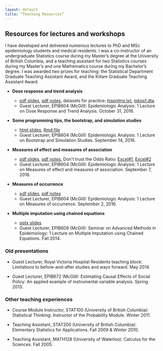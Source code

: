 ```yaml
---
layout: default
title: “Teaching Resources”
---
```

## Resources for lectures and workshops

I have developed and delivered numerous lectures to PhD and MSc epidemiology students and medical residents. I was a co-instructor of an undergraduate Statistics course during my Master’s degree at the University of British Columbia, and a teaching assistant for two Statistics courses during my Master’s and one Mathematics course during my Bachelor’s degree. I was awarded two prizes for teaching: the Statistical Department Graduate Teaching Assistant Award, and the Killam Graduate Teaching Assistant Award. 

* **Dose response and trend analysis**
	* [pdf slides](https://drive.google.com/open?id=0B0LpZ0kOzhDTV3Z2LW8yZzJEbFdaemxmUlFuVEFKUG93Ujg4), [pdf notes](https://drive.google.com/open?id=0B0LpZ0kOzhDTN2kyRnJnNS00aGNCTGZTX0t1QmVYNW1LM0hN), datasets for practice: [hispnlms.txt](https://drive.google.com/open?id=0B0LpZ0kOzhDTMU1DdWt0STRROElzTHZCNWxSQ2hKQk9obFU4), [mksp1.dta](https://drive.google.com/open?id=0B0LpZ0kOzhDTRzJjSVRSUHVTWWlqeklIbFc3Nnl3b0lnd013) 
	* Guest Lecturer, EPIB604 (McGill): Epidemiologic Analysis: 1 Lecture on Dose Response and Trend Analysis. October 31, 2016.

* **Some programming tips, the bootstrap, and simulation studies**
	* [html slides](https://drive.google.com/open?id=0B0LpZ0kOzhDTZUdyaHlTb2hsSmxNMndNdllDaWxLRHVkSlJV), [Rmd file](https://drive.google.com/open?id=0B0LpZ0kOzhDTRE1MdlVHMUdfTmluR3lfNkRXcl9qRkRkWlA4)
	* Guest Lecturer, EPIB604 (McGill): Epidemiologic Analysis: 1 Lecture on Bootstrap and Simulation Studies. September 14, 2016.

* **Measures of effect and measures of association**
	* [pdf slides](https://drive.google.com/open?id=0B0LpZ0kOzhDTb052aHlBZFJpd1p3V2FUa1Jtcl92dE83M1Jn), [pdf notes](https://drive.google.com/open?id=0B0LpZ0kOzhDTeHFyV2FKdnQ0UFNhWUYyalZlcWU1ZnFEZm9Z), Don't trust the Odds Ratio: [Excel#1](https://drive.google.com/open?id=0B0LpZ0kOzhDTNE9JMXlKV3BGaFhQZEw1VFdsb3ZrZThXZWg0), [Excel#2](https://drive.google.com/open?id=0B0LpZ0kOzhDTSDUwSWxULXRwcjA)
	* Guest Lecturer, EPIB604 (McGill): Epidemiologic Analysis: 1 Lecture on Measures of effect and measures of association. September 7, 2016.

* **Measures of occurrence**
	* [pdf slides](https://drive.google.com/open?id=0B0LpZ0kOzhDTX29peG45UXZCaVk), [pdf notes](https://drive.google.com/open?id=0B0LpZ0kOzhDTb0FMTEhqdDl3RU0)
	* Guest Lecturer, EPIB604 (McGill): Epidemiologic Analysis: 1 Lecture on Measures of occurrence. September 2, 2016.

* **Multiple imputation using chained equations**
	* [pptx slides](https://drive.google.com/open?id=0B0LpZ0kOzhDTdmNFdGFYRkNUb0lYcHVWTm92b25kejhxd1RF)
	* Guest Lecturer, EPIB609 (McGill): Seminar on Advanced Methods in Epidemiology: 1 Lecture on Multiple Imputation using Chained Equations. Fall 2014.

### Old presentations

* Guest Lecturer, Royal Victoria Hospital Residents teaching block: Limitations to before-and-after studies and ways forward. May 2014.

* Guest Lecturer, EPIB672 (McGill): Estimating Causal Effects of Social Policy: An applied example of instrumental variable analysis. Spring 2013.

### Other teaching experiences
 
* Course Module Instructor, STAT100 (University of British Columbia): Statistical Thinking: Instructor of the Probability Module. Winter 2011.

* Teaching Assistant, STAT200 (University of British Columbia): Elementary Statistics for Applications. Fall 2009 & Winter 2010.

* Teaching Assistant, MATH128 (University of Waterloo): Calculus for the Sciences. Fall 2005.
